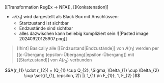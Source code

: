 [[Transformation RegEx -> NFA]], [[Konkatenation]]

- $\mathcal{A}(r_{1})$ wird dargestellt als Black Box mit Anschlüssen:
	- Startzustand ist sichtbar
	- Endzustände sind sichtbar
	- alles dazwischen kann beliebig kompliziert sein
![[Pasted image 20240920125907.png]]
> [!hint] Basically alle [[Endzustand|Endzustände]] von $A(r_{1})$ werden per [[ε-Übergang (epsilon-Übergang)|epsilon-Übergang]] mit [[Startzustand]] von $A(r_{2})$ verbunden

$$A(r_{1} \cdot r_{2}) = (Q_{1} \cup Q_{2}, \Sigma, \Delta_{1} \cup \Delta_{2} \cup \set{(f_{1}, \epsilon, 2)\ |\ f_{1} \in F_{1}}, 1, F_{2} )$$


